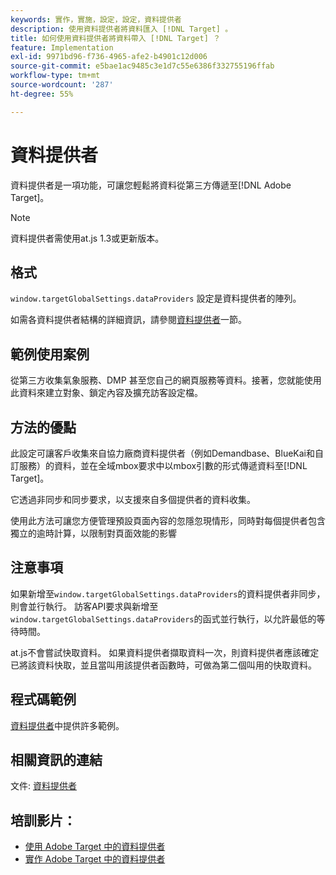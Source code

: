 ```yaml
---
keywords: 實作，實施，設定，設定，資料提供者
description: 使用資料提供者將資料匯入 [!DNL Target] 。
title: 如何使用資料提供者將資料帶入 [!DNL Target] ？
feature: Implementation
exl-id: 9971bd96-f736-4965-afe2-b4901c12d006
source-git-commit: e5bae1ac9485c3e1d7c55e6386f332755196ffab
workflow-type: tm+mt
source-wordcount: '287'
ht-degree: 55%

---
```


# 資料提供者

資料提供者是一項功能，可讓您輕鬆將資料從第三方傳遞至[!DNL Adobe Target]。

>[!NOTE]
>
>資料提供者需使用at.js 1.3或更新版本。

## 格式

`window.targetGlobalSettings.dataProviders` 設定是資料提供者的陣列。

如需各資料提供者結構的詳細資訊，請參閱[資料提供者](../../implement/client-side/atjs/atjs-functions/targetglobalsettings.md#data-providers)一節。

## 範例使用案例

從第三方收集氣象服務、DMP 甚至您自己的網頁服務等資料。接著，您就能使用此資料來建立對象、鎖定內容及擴充訪客設定檔。

## 方法的優點

此設定可讓客戶收集來自協力廠商資料提供者（例如Demandbase、BlueKai和自訂服務）的資料，並在全域mbox要求中以mbox引數的形式傳遞資料至[!DNL Target]。

它透過非同步和同步要求，以支援來自多個提供者的資料收集。

使用此方法可讓您方便管理預設頁面內容的忽隱忽現情形，同時對每個提供者包含獨立的逾時計算，以限制對頁面效能的影響

## 注意事項

如果新增至`window.targetGlobalSettings.dataProviders`的資料提供者非同步，則會並行執行。 訪客API要求與新增至`window.targetGlobalSettings.dataProviders`的函式並行執行，以允許最低的等待時間。

at.js不會嘗試快取資料。 如果資料提供者擷取資料一次，則資料提供者應該確定已將該資料快取，並且當叫用該提供者函數時，可做為第二個叫用的快取資料。

## 程式碼範例

[資料提供者](../../implement/client-side/atjs/atjs-functions/targetglobalsettings.md#data-providers)中提供許多範例。

## 相關資訊的連結

文件: [資料提供者](../../implement/client-side/atjs/atjs-functions/targetglobalsettings.md#data-providers)

## 培訓影片：

* [使用 Adobe Target 中的資料提供者](https://experienceleague.adobe.com/docs/target-learn/tutorials/integrations/use-data-providers-to-integrate-third-party-data.html)
* [實作 Adobe Target 中的資料提供者](https://experienceleague.adobe.com/docs/target-learn/tutorials/integrations/implement-data-providers-to-integrate-third-party-data.html)
